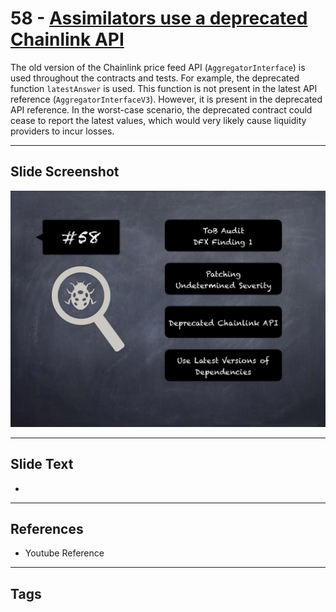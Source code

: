 
# 58 - [Assimilators use a deprecated Chainlink API](./Assimilators%20use%20a%20deprecated%20Chainlink%20API.md)

 The old version of the Chainlink price feed API (`AggregatorInterface`) is used throughout the contracts and tests. For example, the deprecated function `latestAnswer` is used. This function is not present in the latest API reference (`AggregatorInterfaceV3`). However, it is present in the deprecated API reference. In the worst-case scenario, the deprecated contract could cease to report the latest values, which would very likely cause liquidity providers to incur losses.


___
## Slide Screenshot
![058.png](../../images/7.%20Audit%20Findings%20101/058.png)
___
## Slide Text
- 
___
## References
- Youtube Reference
___
## Tags

